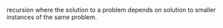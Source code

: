 recursion
where the solution to a problem depends on solution to smaller instances of the same problem.
